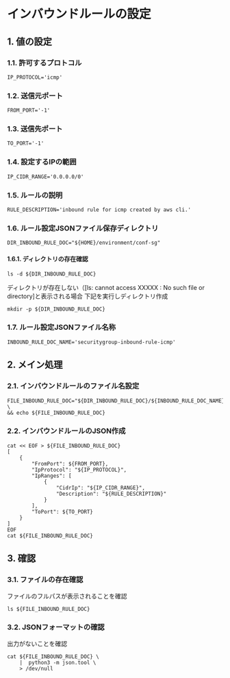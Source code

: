 <!-- omit in toc -->
# インバウンドルールの設定

## 1. 値の設定

### 1.1. 許可するプロトコル

    IP_PROTOCOL='icmp'

### 1.2. 送信元ポート

    FROM_PORT='-1'

### 1.3. 送信先ポート

    TO_PORT='-1'

### 1.4. 設定するIPの範囲

    IP_CIDR_RANGE='0.0.0.0/0'

### 1.5. ルールの説明

    RULE_DESCRIPTION='inbound rule for icmp created by aws cli.'

### 1.6. ルール設定JSONファイル保存ディレクトリ

    DIR_INBOUND_RULE_DOC="${HOME}/environment/conf-sg"

#### 1.6.1. ディレクトリの存在確認

    ls -d ${DIR_INBOUND_RULE_DOC}

ディレクトリが存在しない（[ls: cannot access XXXXX : No such file or directory]と表示される場合
下記を実行しディレクトリ作成

    mkdir -p ${DIR_INBOUND_RULE_DOC}

### 1.7. ルール設定JSONファイル名称

    INBOUND_RULE_DOC_NAME='securitygroup-inbound-rule-icmp'

## 2. メイン処理

### 2.1. インバウンドルールのファイル名設定

    FILE_INBOUND_RULE_DOC="${DIR_INBOUND_RULE_DOC}/${INBOUND_RULE_DOC_NAME}.json" \
    && echo ${FILE_INBOUND_RULE_DOC}

### 2.2. インバウンドルールのJSON作成

    cat << EOF > ${FILE_INBOUND_RULE_DOC}
    [
        {
            "FromPort": ${FROM_PORT},
            "IpProtocol": "${IP_PROTOCOL}",
            "IpRanges": [
                {
                    "CidrIp": "${IP_CIDR_RANGE}",
                    "Description": "${RULE_DESCRIPTION}"
                }
            ],
            "ToPort": ${TO_PORT}
        }
    ]
    EOF
    cat ${FILE_INBOUND_RULE_DOC}

## 3. 確認

### 3.1. ファイルの存在確認

ファイルのフルパスが表示されることを確認

    ls ${FILE_INBOUND_RULE_DOC}

### 3.2. JSONフォーマットの確認

出力がないことを確認

    cat ${FILE_INBOUND_RULE_DOC} \
        |  python3 -m json.tool \
        > /dev/null
